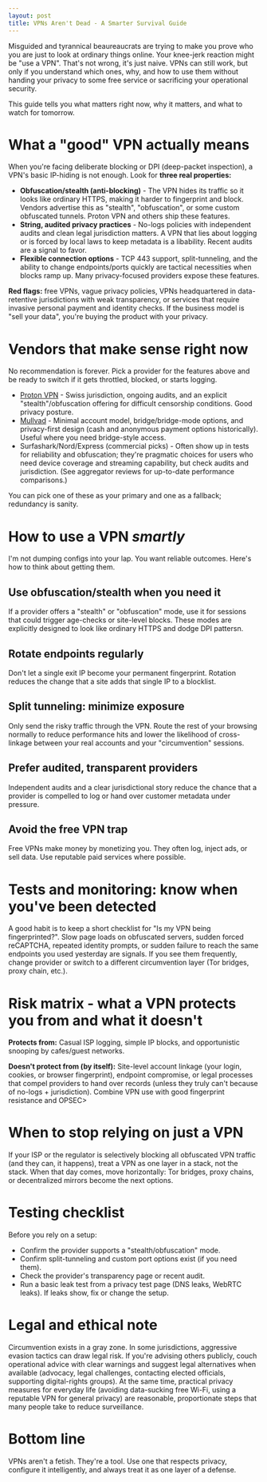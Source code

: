 ```yaml
---
layout: post
title: VPNs Aren't Dead - A Smarter Survival Guide
---
```


Misguided and tyrannical beaureaucrats are trying to make you prove who you are just to look at ordinary things online. Your knee-jerk reaction might be "use a VPN". That's not wrong, it's just naive. VPNs can still work, but only if you understand which ones, why, and how to use them without handing your privacy to some free service or sacrificing your operational security.

This guide tells you what matters right now, why it matters, and what to watch for tomorrow.

# What a "good" VPN actually means

When you're facing deliberate blocking or DPI (deep-packet inspection), a VPN's basic IP-hiding is not enough. Look for **three real properties:**

- **Obfuscation/stealth (anti-blocking)** - The VPN hides its traffic so it looks like ordinary HTTPS, making it harder to fingerprint and block. Vendors advertise this as "stealth", "obfuscation", or some custom obfuscated tunnels. Proton VPN and others ship these features.
- **String, audited privacy practices** - No-logs policies with independent audits and clean legal jurisdiction matters. A VPN that lies about logging or is forced by local laws to keep metadata is a libability. Recent audits are a signal to favor.
- **Flexible connection options** - TCP 443 support, split-tunneling, and the ability to change endpoints/ports quickly are tactical necessities when blocks ramp up. Many privacy-focused providers expose these features.

**Red flags:** free VPNs, vague privacy policies, VPNs headquartered in data-retentive jurisdictions with weak transparency, or services that require invasive personal payment and identity checks. If the business model is "sell your data", you're buying the product with your privacy.

# Vendors that make sense right now

No recommendation is forever. Pick a provider for the features above and be ready to switch if it gets throttled, blocked, or starts logging.

- [Proton VPN](https://protonvpn.com) - Swiss jurisdiction, ongoing audits, and an explicit "stealth"/obfuscation offering for difficult censorship conditions. Good privacy posture.
- [Mullvad](https://mullvad.net) - Minimal account model, bridge/bridge-mode options, and privacy-first design (cash and anonymous payment options historically). Useful where you need bridge-style access.
- Surfashark/Nord/Express (commercial picks) - Often show up in tests for reliability and obfuscation; they're pragmatic choices for users who need device coverage and streaming capability, but check audits and jurisdiction. (See aggregator reviews for up-to-date performance comparisons.)

You can pick one of these as your primary and one as a fallback; redundancy is sanity.

# How to use a VPN *smartly*

I'm not dumping configs into your lap. You want reliable outcomes. Here's how to think about getting them.

## Use obfuscation/stealth when you need it

If a provider offers a "stealth" or "obfuscation" mode, use it for sessions that could trigger age-checks or site-level blocks. These modes are explicitly designed to look like ordinary HTTPS and dodge DPI pattersn.

## Rotate endpoints regularly

Don't let a single exit IP become your permanent fingerprint. Rotation reduces the change that a site adds that single IP to a blocklist.

## Split tunneling: minimize exposure

Only send the risky traffic through the VPN. Route the rest of your browsing normally to reduce performance hits and lower the likelihood of cross-linkage between your real accounts and your "circumvention" sessions.

## Prefer audited, transparent providers

Independent audits and a clear jurisdictional story reduce the chance that a provider is compelled to log or hand over customer metadata under pressure.

## Avoid the free VPN trap

Free VPNs make money by monetizing you. They often log, inject ads, or sell data. Use reputable paid services where possible.

# Tests and monitoring: know when you've been detected

A good habit is to keep a short checklist for "Is my VPN being fingerprinted?". Slow page loads on obfuscated servers, sudden forced reCAPTCHA, repeated identity prompts, or sudden failure to reach the same endpoints you used yesterday are signals. If you see them frequently, change provider or switch to a different circumvention layer (Tor bridges, proxy chain, etc.).

# Risk matrix - what a VPN protects you from and what it doesn't

**Protects from:** Casual ISP logging, simple IP blocks, and opportunistic snooping by cafes/guest networks.

**Doesn't protect from (by itself):** Site-level account linkage (your login, cookies, or browser fingerprint), endpoint compromise, or legal processes that compel providers to hand over records (unless they truly can't because of no-logs + jurisdiction). Combine VPN use with good fingerprint resistance and OPSEC>

# When to stop relying on just a VPN

If your ISP or the regulator is selectively blocking all obfuscated VPN traffic (and they can, it happens), treat a VPN as one layer in a stack, not the stack. When that day comes, move horizontally: Tor bridges, proxy chains, or decentralized mirrors become the next options.

# Testing checklist

Before you rely on a setup:

- Confirm the provider supports a "stealth/obfuscation" mode.
- Confirm split-tunneling and custom port options exist (if you need them).
- Check the provider's transparency page or recent audit.
- Run a basic leak test from a privacy test page (DNS leaks, WebRTC leaks). If leaks show, fix or change the setup.

# Legal and ethical note

Circumvention exists in a gray zone. In some jurisdictions, aggressive evasion tactics can draw legal risk. If you're advising others publicly, couch operational advice with clear warnings and suggest legal alternatives when available (advocacy, legal challenges, contacting elected officials, supporting digital-rights groups). At the same time, practical privacy measures for everyday life (avoiding data-sucking free Wi-Fi, using a reputable VPN for general privacy) are reasonable, proportionate steps that many people take to reduce surveillance.

# Bottom line

VPNs aren't a fetish. They're a tool. Use one that respects privacy, configure it intelligently, and always treat it as one layer of a defense.

